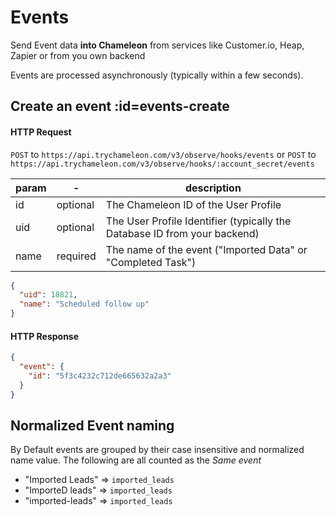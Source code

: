 # Events

Send Event data **into Chameleon** from services like Customer.io, Heap, Zapier or from you own backend

Events are processed asynchronously (typically within a few seconds).

## Create an event :id=events-create

#### HTTP Request
`POST` to `https://api.trychameleon.com/v3/observe/hooks/events` or
`POST` to `https://api.trychameleon.com/v3/observe/hooks/:account_secret/events`

| param | - | description |
|---|---|---|
| id | optional | The Chameleon ID of the User Profile |
| uid | optional | The User Profile Identifier (typically the Database ID from your backend) |
| name | required | The name of the event ("Imported Data" or "Completed Task") |

```json
{
  "uid": 18821,
  "name": "Scheduled follow up"
}
```

#### HTTP Response

```json
{
  "event": {
    "id": "5f3c4232c712de665632a2a3"
  }
}
```

## Normalized Event naming

By Default events are grouped by their case insensitive and normalized name value. The following are all counted as the _Same event_

- "Imported Leads" => `imported_leads`
- "ImporteD leads" => `imported_leads`
- "imported-leads" => `imported_leads`

